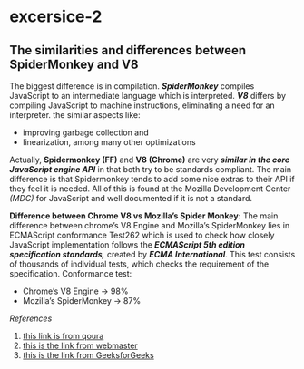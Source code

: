 # excersice-2
## The similarities and differences between SpiderMonkey and V8
The biggest difference is in compilation. ***SpiderMonkey*** compiles JavaScript to an intermediate language which is interpreted. ***V8*** differs by compiling JavaScript to machine instructions, eliminating a need for an interpreter.
the similar aspects like:
* improving garbage collection and
* linearization, among many other optimizations


Actually, **Spidermonkey (FF)** and **V8 (Chrome)** are very ***similar in the core JavaScript engine API*** in that both try to be standards compliant. The main difference is that Spidermonkey tends to add some nice extras to their API if they feel it is needed. All of this is found at the Mozilla Development Center *(MDC)* for JavaScript and well documented if it is not a standard.



**Difference between Chrome V8 vs Mozilla’s Spider Monkey:** The main difference between chrome’s V8 Engine and Mozilla’s SpiderMonkey lies in ECMAScript conformance Test262 which is used to check how closely JavaScript implementation follows the ***ECMAScript 5th edition specification standards,*** created by ***ECMA International***. This test consists of thousands of individual tests, which checks the requirement of the specification.
Conformance test:
* Chrome’s V8 Engine -> 98%
* Mozilla’s SpiderMonkey -> 87%

*References*
1. [this link is from qoura](https://www.quora.com/How-do-V8-and-SpiderMonkey-differ)
2. [this is the link from webmaster](https://webmasters.stackexchange.com/questions/3/what-are-the-differences-between-firefoxs-javascript-engine-and-chromes-v8)
3. [this is the link from GeeksforGeeks](https://www.geeksforgeeks.org/what-happens-inside-javascript-engine/)
